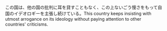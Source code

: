 <tr><td>この国は、他の国の批判に耳を貸すこともなく、この上ないごう慢さをもって自国のイデオロギーを主張し続けている。<td><tr><tr><td>This country keeps insisting with utmost arrogance on its ideology without paying attention to other countries' criticisms.<td><tr></table>

